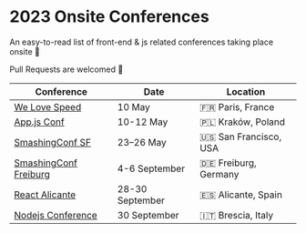 # 2023 Onsite Conferences

An easy-to-read list of front-end & js related conferences taking place onsite :european_castle:

Pull Requests are welcomed :raised_hands:

| Conference | Date | Location |
| ---------- | ---- | -------- |
| [We Love Speed](https://www.welovespeed.com/en/2023/) | 10 May | :fr: Paris, France
| [App.js Conf](https://appjs.co/) | 10-12 May | :poland: Kraków, Poland
| [SmashingConf SF](https://smashingconf.com/sf-2023/) | 23–26 May | :us: San Francisco, USA
| [SmashingConf Freiburg](https://smashingconf.com/freiburg-2023/) | 4-6 September | :de: Freiburg, Germany
| [React Alicante](https://reactalicante.es/) | 28-30 September | :es: Alicante, Spain
| [Nodejs Conference](https://2023.nodejsconf.it/) | 30 September | :it: Brescia, Italy
